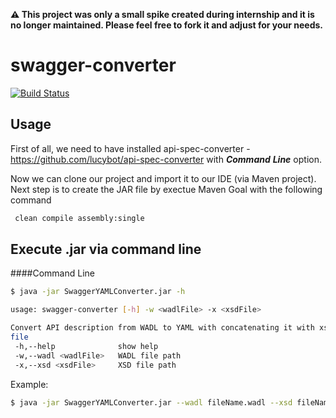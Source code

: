 **⚠️ This project was only a small spike created during internship and it is no longer maintained. Please feel free to fork it and adjust for your needs.**

# swagger-converter
[![Build Status](https://travis-ci.org/mszostok/swagger-converter.svg?branch=master)](https://travis-ci.org/mszostok/swagger-converter)

## Usage

First of all, we need to have installed api-spec-converter - https://github.com/lucybot/api-spec-converter with ***Command***  ***Line*** option.

Now we can clone our project and import it to our IDE (via Maven project).
Next step is to create the JAR file by exectue Maven Goal with the following command
```bash
 clean compile assembly:single
```

## Execute .jar via command line  

####Command Line

```bash
$ java -jar SwaggerYAMLConverter.jar -h

usage: swagger-converter [-h] -w <wadlFile> -x <xsdFile>

Convert API description from WADL to YAML with concatenating it with xsd
file
 -h,--help              show help
 -w,--wadl <wadlFile>   WADL file path
 -x,--xsd <xsdFile>     XSD file path

```

Example:
```bash
$ java -jar SwaggerYAMLConverter.jar --wadl fileName.wadl --xsd fileName.xsd > swagger.yaml
```
